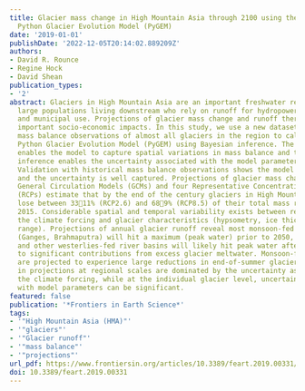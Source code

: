 ```yaml
---
title: Glacier mass change in High Mountain Asia through 2100 using the open-source
  Python Glacier Evolution Model (PyGEM)
date: '2019-01-01'
publishDate: '2022-12-05T20:14:02.889209Z'
authors:
- David R. Rounce
- Regine Hock
- David Shean
publication_types:
- '2'
abstract: Glaciers in High Mountain Asia are an important freshwater resource for
  large populations living downstream who rely on runoff for hydropower, irrigation,
  and municipal use. Projections of glacier mass change and runoff therefore have
  important socio-economic impacts. In this study, we use a new dataset of geodetic
  mass balance observations of almost all glaciers in the region to calibrate the
  Python Glacier Evolution Model (PyGEM) using Bayesian inference. The new dataset
  enables the model to capture spatial variations in mass balance and the Bayesian
  inference enables the uncertainty associated with the model parameters to be quantified.
  Validation with historical mass balance observations shows the model performs well
  and the uncertainty is well captured. Projections of glacier mass change for 22
  General Circulation Models (GCMs) and four Representative Concentration Pathways
  (RCPs) estimate that by the end of the century glaciers in High Mountain Asia will
  lose between 3311% (RCP2.6) and 689% (RCP8.5) of their total mass relative to
  2015. Considerable spatial and temporal variability exists between regions due to
  the climate forcing and glacier characteristics (hypsometry, ice thickness, elevation
  range). Projections of annual glacier runoff reveal most monsoon-fed river basins
  (Ganges, Brahmaputra) will hit a maximum (peak water) prior to 2050, while the Indus
  and other westerlies-fed river basins will likely hit peak water after 2050 due
  to significant contributions from excess glacier meltwater. Monsoon-fed watersheds
  are projected to experience large reductions in end-of-summer glacier runoff. Uncertainties
  in projections at regional scales are dominated by the uncertainty associated with
  the climate forcing, while at the individual glacier level, uncertainties associated
  with model parameters can be significant.
featured: false
publication: '*Frontiers in Earth Science*'
tags:
- '"High Mountain Asia (HMA)"'
- '"glaciers"'
- '"Glacier runoff"'
- '"mass balance"'
- '"projections"'
url_pdf: https://www.frontiersin.org/articles/10.3389/feart.2019.00331/abstract
doi: 10.3389/feart.2019.00331
---
```


